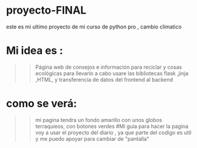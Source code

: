 # proyecto-FINAL
este es mi ultimo proyecto de mi curso de python pro , cambio climatico
# Mi idea es :
>> Página web de consejos e información para reciclar y cosas ecológicas
>>para llevarlo a cabo usare las bibliotecas flask ,jinja ,HTML, y transferencia de datos del frontend al backend
# como se verá:
>> mi pagina tendra un fondo amarillo con unos globos terraquieos, con botones verdes
#Mi guia para hacer la pagina
>> voy a usar el proyecto del diario , ya que parte del codigo es util y  me puedo apoyar  para cambiar de  "pantalla"
